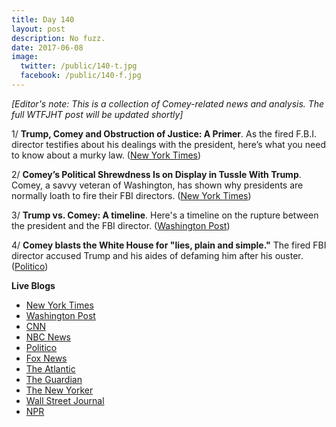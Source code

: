 ```yaml
---
title: Day 140
layout: post
description: No fuzz.
date: 2017-06-08
image:
  twitter: /public/140-t.jpg
  facebook: /public/140-f.jpg
---
```


_[Editor's note: This is a collection of Comey-related news and analysis. The full WTFJHT post will be updated shortly]_

1/ **Trump, Comey and Obstruction of Justice: A Primer**. As the fired F.B.I. director testifies about his dealings with the president, here’s what you need to know about a murky law. ([New York Times](https://www.nytimes.com/2017/06/08/us/politics/obstruction-of-justice-trump-comey.html))

2/ **Comey’s Political Shrewdness Is on Display in Tussle With Trump**. Comey, a savvy veteran of Washington, has shown why presidents are normally loath to fire their FBI directors. ([New York Times](https://www.nytimes.com/2017/06/07/us/politics/trump-fbi-comey.html))

3/ **Trump vs. Comey: A timeline**. Here's a timeline on the rupture between the president and the FBI director. ([Washington Post](https://www.washingtonpost.com/news/fact-checker/wp/2017/05/23/president-trump-versus-james-comey-a-timeline/))

4/ **Comey blasts the White House for "lies, plain and simple."** The fired FBI director accused Trump and his aides of defaming him after his ouster. ([Politico](http://www.politico.com/story/2017/06/08/james-comey-trump-russia-testimony-239294))

**Live Blogs**

* [New York Times](https://www.nytimes.com/2017/06/08/us/politics/james-comey-testimony-hearing.html)
* [Washington Post](https://www.washingtonpost.com/politics/2017/live-updates/trump-white-house/james-comey-testimony-what-we-learn/)
* [CNN](http://www.cnn.com/2017/06/08/politics/comey-hearing-live/index.html)
* [NBC News](http://www.nbcnews.com/politics/white-house/live-blog-former-fbi-director-james-comey-testifies-about-trump-n769451)
* [Politico](http://www.politico.com/live-blog-updates/2017/06/08/james-comey-trump-russia-testimony-analysis-000016)
* [Fox News](http://www.foxnews.com/politics/2017/06/08/comey-hearing-ex-fbi-director-talks-trump-russia-investigation-live-blog.html)
* [The Atlantic](https://www.theatlantic.com/liveblogs/2017/06/james-comey-testifies-before-congress/529347/)
* [The Guardian](https://www.theguardian.com/us-news/live/2017/jun/08/james-comey-testimony-senate-hearing-trump-russia-fbi)
* [The New Yorker](http://www.newyorker.com/news/news-desk/the-comey-testimony-live-blog-what-will-he-reveal-about-trump)
* [Wall Street Journal](http://www.wsj.com/livecoverage/ex-fbi-director-james-comey-testimony-mike-flynn-russia-trump)
* [NPR](http://www.npr.org/2017/06/08/531643678/watch-live-comey-testifies-before-senate-intelligence-committee)
